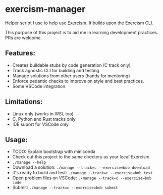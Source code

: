 # exercism-manager

Helper script I use to help use [Exercism](https://exercism.org/). It builds upon the Exercism CLI.

This purpose of this project is to aid me in learning development practices. PRs are welcome.

## Features:

- Creates buildable stubs by code generation (C track only)
- Track agnostic CLI for building and testing
- Manage solutions from other users (handy for mentoring)
- Enforce pedantic checks to improve on style and best practices.
- Some VSCode integration

## Limitations:

- Linux only (works in WSL too)
- C, Python and Rust tracks only
- IDE suport for VSCode only

## Usage:

- TODO: Explain bootstrap with miniconda
- Check out this project to the same directory as your local Exercism.
- `./manage --help`
- Download a solution: `./manage --track=c --exercise=bob download`
- It's ready to build and test: `./manage --track=c --exercise=bob test`
- Open problem files on VSCode: `./manage --track=c --exercise=bob code`
- Submit: `./manage --track=c --exercise=bob submit`
